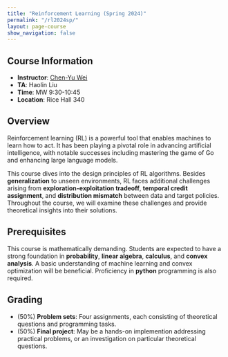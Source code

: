 ```yaml
---
title: "Reinforcement Learning (Spring 2024)"
permalink: "/rl2024sp/"
layout: page-course
show_navigation: false
---
```


## Course Information  
- **Instructor**: [Chen-Yu Wei](https://bahh723.github.io/)  
- **TA**: Haolin Liu  
- **Time**: MW 9:30-10:45  
- **Location**: Rice Hall 340  

## Overview  
Reinforcement learning (RL) is a powerful tool that enables machines to learn how to act. It has been playing a pivotal role in advancing artificial intelligence, with notable successes including mastering the game of Go and enhancing large language models.   

This course dives into the design principles of RL algorithms. Besides **generalization** to unseen environments, RL faces additional challenges arising from **exploration-exploitation tradeoff**, **temporal credit assignment**, and **distribution mismatch** between data and target policies. Throughout the course, we will examine these challenges and provide theoretical insights into their solutions.  

## Prerequisites  
This course is mathematically demanding. Students are expected to have a strong foundation in **probability**, **linear algebra**, **calculus**, and **convex analysis**. A basic understanding of machine learning and convex optimization will be beneficial. Proficiency in **python** programming is also required. 

## Grading
- (50%) **Problem sets**: Four assignments, each consisting of theoretical questions and programming tasks.   
- (50%) **Final project**: May be a hands-on implemention addressing practical problems, or an investigation on particular theoretical questions.  


